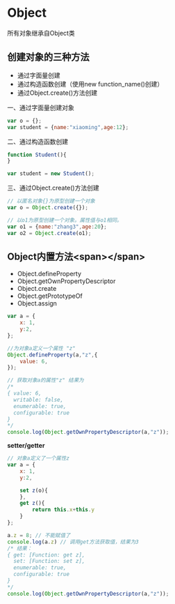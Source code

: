 # Object

所有对象继承自Object类

## 创建对象的三种方法

* 通过字面量创建
* 通过构造函数创建（使用new function\_name\(\)创建）
* 通过Object.create\(\)方法创建

一、通过字面量创建对象

```JavaScript
var o = {};
var student = {name:"xiaoming",age:12};
```

二、通过构造函数创建

```JavaScript
function Student(){
}

var student = new Student();
```

三、通过Object.create\(\)方法创建

```JavaScript
// 以匿名对象{}为原型创建一个对象
var o = Object.create({});

// 以o1为原型创建一个对象。属性值与o1相同。
var o1 = {name:"zhang3",age:20};
var o2 = Object.create(o1);
```

## Object内置方法&lt;span&gt;&lt;/span&gt;

* Object.defineProperty
* Object.getOwnPropertyDescriptor
* Object.create
* Object.getPrototypeOf
* Object.assign

```JavaScript
var a = {
    x: 1,
    y:2,
};

//为对象a定义一个属性 "z"
Object.defineProperty(a,"z",{
    value: 6,
});

// 获取对象a的属性"z" 结果为
/*
{ value: 6,
  writable: false,
  enumerable: true,
  configurable: true 
}
*/
console.log(Object.getOwnPropertyDescriptor(a,"z"));
```

**setter/getter**

```JavaScript
// 对象a定义了一个属性z
var a = {
    x: 1,
    y:2,

    set z(o){
    },
    get z(){
        return this.x+this.y
    }
};

a.z = 8; // 不能赋值了
console.log(a.z) // 调用get方法获取值，结果为3
/* 结果：
{ get: [Function: get z],
  set: [Function: set z],
  enumerable: true,
  configurable: true 
}
*/
console.log(Object.getOwnPropertyDescriptor(a,"z"));
```



